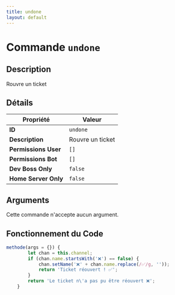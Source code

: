```yaml
---
title: undone
layout: default
---
```


# Commande `undone`

## Description

Rouvre un ticket

## Détails

| Propriété | Valeur |
| --- | --- |
| **ID** | `undone` |
| **Description** | Rouvre un ticket |
| **Permissions User** | `[]` |
| **Permissions Bot** | `[]` |
| **Dev Boss Only** | `false` |
| **Home Server Only** | `false` |

## Arguments

Cette commande n'accepte aucun argument.

## Fonctionnement du Code

```javascript
methode(args = {}) {
        let chan = this.channel;
        if (chan.name.startsWith('❌') == false) {
            chan.setName('❌' + chan.name.replace(/✅/g, ''));
            return 'Ticket réouvert ! ✅';
        }
        return 'Le ticket n\'a pas pu être réouvert ❌';
    }
```
